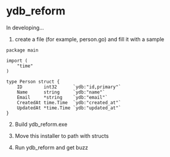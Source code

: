 # ydb_reform
In developing...

1) create a file (for example, person.go) and fill it with a sample

```//ydb_reform
package main

import (
	"time"
)

type Person struct {
	ID        int32      `ydb:"id,primary"`
	Name      string     `ydb:"name"`
	Email     *string    `ydb:"email"`
	CreatedAt time.Time  `ydb:"created_at"`
	UpdatedAt *time.Time `ydb:"updated_at"`
}
```

2) Build ydb_reform.exe

3) Move this installer to path with structs

4) Run ydb_reform and get buzz
